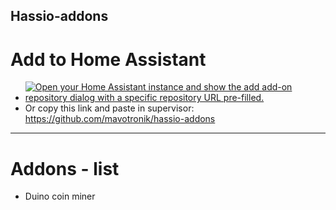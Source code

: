## Hassio-addons
# Add to Home Assistant 
- [![Open your Home Assistant instance and show the add add-on repository dialog with a specific repository URL pre-filled.](https://my.home-assistant.io/badges/supervisor_add_addon_repository.svg)](https://my.home-assistant.io/redirect/supervisor_add_addon_repository/?repository_url=https%3A%2F%2Fgithub.com%2Fmavotronik%2Fhassio-addons%2F)
- Or copy this link and paste in supervisor: https://github.com/mavotronik/hassio-addons
------------------
# Addons - list
* Duino coin miner
